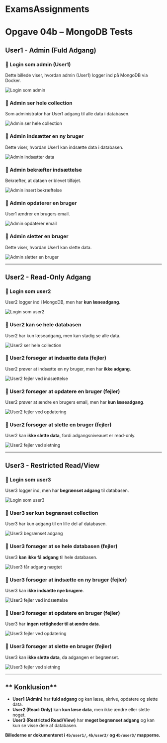 # ExamsAssignments

#  Opgave 04b – MongoDB Tests

## **User1 - Admin (Fuld Adgang)**
### 🔹 Login som admin (User1)
Dette billede viser, hvordan admin (User1) logger ind på MongoDB via Docker.

![Login som admin](user1/login_som_user1.png)

### 🔹 Admin ser hele collection
Som administrator har User1 adgang til alle data i databasen.

![Admin ser hele collection](user1/user1HeleCollection.png)

### 🔹 Admin indsætter en ny bruger
Dette viser, hvordan User1 kan indsætte data i databasen.

![Admin indsætter data](user1/user1InsertOne.png)

### 🔹 Admin bekræfter indsættelse
Bekræfter, at dataen er blevet tilføjet.

![Admin insert bekræftelse](user1/user1InsertConfirmed.png)

### 🔹 Admin opdaterer en bruger
User1 ændrer en brugers email.

![Admin opdaterer email](user1/user1UpdateOne.png)

### 🔹 Admin sletter en bruger
Dette viser, hvordan User1 kan slette data.

![Admin sletter en bruger](user1/user1DeleteOne.png)

---

## **User2 - Read-Only Adgang**
### 🔹 Login som user2
User2 logger ind i MongoDB, men har **kun læseadgang**.

![Login som user2](user2/login_user2.png)

### 🔹 User2 kan se hele databasen
User2 har kun læseadgang, men kan stadig se alle data.

![User2 ser hele collection](user2/user2HeleCollection.png)

### 🔹 User2 forsøger at indsætte data (fejler)
User2 prøver at indsætte en ny bruger, men har **ikke adgang**.

![User2 fejler ved indsættelse](user2/user2InsertOne.png)

### 🔹 User2 forsøger at opdatere en bruger (fejler)
User2 prøver at ændre en brugers email, men har **kun læseadgang**.

![User2 fejler ved opdatering](user2/user2UpdateOne.png)

### 🔹 User2 forsøger at slette en bruger (fejler)
User2 kan **ikke slette data**, fordi adgangsniveauet er read-only.

![User2 fejler ved sletning](user2/user2DeleteOne.png)

---

## **User3 - Restricted Read/View**
### 🔹 Login som user3
User3 logger ind, men har **begrænset adgang** til databasen.

![Login som user3](user3/login_user3.png)

### 🔹 User3 ser kun begrænset collection
User3 har kun adgang til en lille del af databasen.

![User3 begrænset adgang](user3/user3BegrænsetCollection.png)

### 🔹 User3 forsøger at se hele databasen (fejler)
User3 **kan ikke få adgang** til hele databasen.

![User3 får adgang nægtet](user3/user3HeleCollection.png)

### 🔹 User3 forsøger at indsætte en ny bruger (fejler)
User3 kan **ikke indsætte nye brugere**.

![User3 fejler ved indsættelse](user3/user3InsertOne.png)

### 🔹 User3 forsøger at opdatere en bruger (fejler)
User3 har **ingen rettigheder til at ændre data**.

![User3 fejler ved opdatering](user3/user3UpdateOne.png)

### 🔹 User3 forsøger at slette en bruger (fejler)
User3 kan **ikke slette data**, da adgangen er begrænset.

![User3 fejler ved sletning](user3/user3DeleteOne.png)

---

## ** Konklusion**
- **User1 (Admin)** har **fuld adgang** og kan læse, skrive, opdatere og slette data.
- **User2 (Read-Only)** kan **kun læse data**, men ikke ændre eller slette noget.
- **User3 (Restricted Read/View)** har **meget begrænset adgang** og kan kun se visse dele af databasen.

**Billederne er dokumenteret i `4b/user1/`, `4b/user2/` og `4b/user3/` mapperne.**